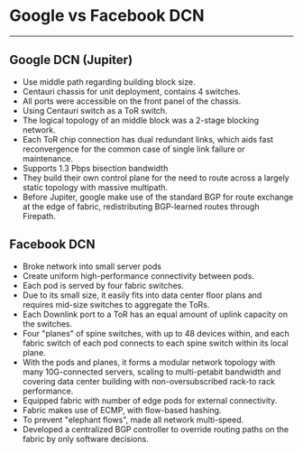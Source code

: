 # Google vs Facebook DCN
---
## Google DCN (Jupiter)
- Use middle path regarding building block size.
- Centauri chassis for unit deployment, contains 4 switches.
- All ports were accessible on the front panel of the chassis.
- Using Centauri switch as a ToR switch.
- The logical topology of an middle block was a 2-stage blocking network.
- Each ToR chip connection has dual redundant links, which aids fast reconvergence for the common case of single link failure or maintenance.
- Supports 1.3 Pbps bisection bandwidth
- They build their own control plane for the need to route across a largely static topology with massive multipath.
- Before Jupiter, google make use of the standard BGP for route exchange at the edge of fabric, redistributing BGP-learned routes through Firepath.


## Facebook DCN
- Broke network into small server pods
- Create uniform high-performance connectivity between pods.
- Each pod is served by four fabric switches.
- Due to its small size, it easily fits into data center floor plans and requires mid-size switches to aggregate the ToRs.
- Each Downlink port to a ToR has an equal amount of uplink capacity on the switches.
- Four "planes" of spine switches, with up to 48 devices within, and each fabric switch of each pod connects to each spine switch within its local plane.
- With the pods and planes, it forms a modular network topology with many 10G-connected servers, scaling to multi-petabit bandwidth and covering data center building with non-oversubscribed rack-to rack performance.
- Equipped fabric with number of edge pods for external connectivity.
- Fabric makes use of ECMP, with flow-based hashing.
- To prevent "elephant flows", made all network multi-speed.
- Developed a centralized BGP controller to override routing paths on the fabric by only software decisions.